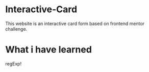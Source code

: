 # Interactive-Card

This website is an interactive card form based on frontend mentor challenge.

# What i have learned

regExp!
